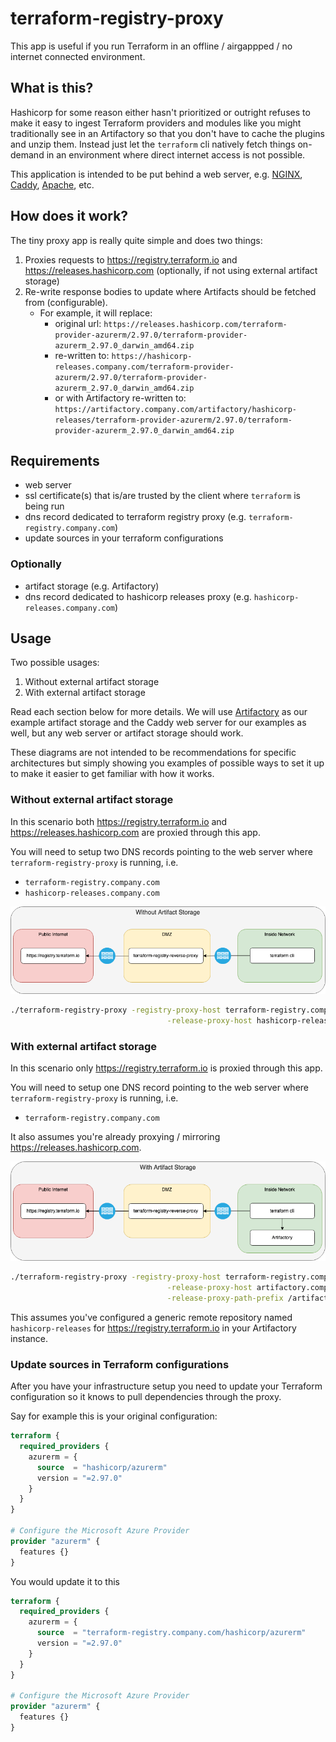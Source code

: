 # terraform-registry-proxy

This app is useful if you run Terraform in an offline / airgappped / no internet connected environment.

## What is this?

Hashicorp for some reason either hasn't prioritized or outright refuses to make
it easy to ingest Terraform providers and modules like you might traditionally
see in an Artifactory so that you don't have to cache the plugins and unzip them.
Instead just let the `terraform` cli natively fetch things on-demand in an
environment where direct internet access is not possible.

This application is intended to be put behind a web server, e.g. [NGINX][1], [Caddy][2],
[Apache][3], etc.

## How does it work?

The tiny proxy app is really quite simple and does two things:

1. Proxies requests to https://registry.terraform.io and https://releases.hashicorp.com (optionally, if not using external artifact storage)
2. Re-write response bodies to update where Artifacts should be fetched from (configurable).
   - For example, it will replace:
     - original url: `https://releases.hashicorp.com/terraform-provider-azurerm/2.97.0/terraform-provider-azurerm_2.97.0_darwin_amd64.zip`
     - re-written to: `https://hashicorp-releases.company.com/terraform-provider-azurerm/2.97.0/terraform-provider-azurerm_2.97.0_darwin_amd64.zip`
     - or with Artifactory re-written to: `https://artifactory.company.com/artifactory/hashicorp-releases/terraform-provider-azurerm/2.97.0/terraform-provider-azurerm_2.97.0_darwin_amd64.zip`

## Requirements

- web server
- ssl certificate(s) that is/are trusted by the client where `terraform` is
  being run
- dns record dedicated to terraform registry proxy (e.g. `terraform-registry.company.com`)
- update sources in your terraform configurations

### Optionally

- artifact storage (e.g. Artifactory)
- dns record dedicated to hashicorp releases proxy (e.g. `hashicorp-releases.company.com`)

## Usage

Two possible usages:

1. Without external artifact storage
2. With external artifact storage

Read each section below for more details. We will use [Artifactory][4] as our example
artifact storage and the Caddy web server for our examples as well, but any web
server or artifact storage should work.

These diagrams are not intended to be recommendations for specific architectures
but simply showing you examples of possible ways to set it up to make it easier
to get familiar with how it works.

### Without external artifact storage

In this scenario both https://registry.terraform.io and
https://releases.hashicorp.com are proxied through this app.

You will need to setup two DNS records pointing to the web server where
`terraform-registry-proxy` is running, i.e.

- `terraform-registry.company.com`
- `hashicorp-releases.company.com`

![with artifact storage](/docs/diagrams/without-artifact-storage.drawio.png?raw=true)

```bash
./terraform-registry-proxy -registry-proxy-host terraform-registry.company.com \
                                   -release-proxy-host hashicorp-releases.company.com
```

### With external artifact storage

In this scenario only https://registry.terraform.io is proxied through this app.

You will need to setup one DNS record pointing to the web server where
`terraform-registry-proxy` is running, i.e.

- `terraform-registry.company.com`

It also assumes you're already proxying / mirroring https://releases.hashicorp.com.

![with artifact storage](/docs/diagrams/with-artifact-storage.drawio.png?raw=true)

```bash
./terraform-registry-proxy -registry-proxy-host terraform-registry.company.com \
                                   -release-proxy-host artifactory.company.com \
                                   -release-proxy-path-prefix /artifactory/hashicorp-releases
```

This assumes you've configured a generic remote repository named
`hashicorp-releases` for https://registry.terraform.io in your Artifactory
instance.

### Update sources in Terraform configurations

After you have your infrastructure setup you need to update your Terraform
configuration so it knows to pull dependencies through the proxy.

Say for example this is your original configuration:

```terraform
terraform {
  required_providers {
    azurerm = {
      source  = "hashicorp/azurerm"
      version = "=2.97.0"
    }
  }
}

# Configure the Microsoft Azure Provider
provider "azurerm" {
  features {}
}
```

You would update it to this

```terraform
terraform {
  required_providers {
    azurerm = {
      source  = "terraform-registry.company.com/hashicorp/azurerm"
      version = "=2.97.0"
    }
  }
}

# Configure the Microsoft Azure Provider
provider "azurerm" {
  features {}
}
```

[1]: https://nginx.org/en/
[2]: https://caddyserver.com/
[3]: https://httpd.apache.org/
[4]: https://jfrog.com/artifactory/
